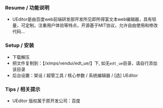 ﻿

### Resume / 功能说明

* UEditor是由百度web前端研发部开发所见即所得富文本web编辑器，具有轻量，可定制，注重用户体验等特点，开源基于MIT协议，允许自由使用和修改代码...


### Setup / 安装

* 下载解压
* 把文件复制到：【/ximps/vendui/edt_ue/】下, 如无`edt_ue`目录，请自行添加该目录
* 后台设置：架设 / 超管工具 / 核心参数 / 系统编辑器 / [选] UEditor


### Tips / 相关提示

* UEditor 版权属于原开发公司：百度

